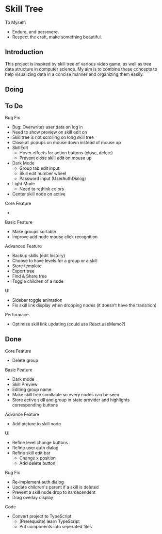 # Skill Tree

To Myself:

- Endure, and persevere.
- Respect the craft, make something beautiful.

## Introduction

This project is inspired by skill tree of various video game, as well as tree data structure in computer science.
My aim is to combine these concepts to help visualizing data in a concise manner and organizing them easily.

## Doing

## To Do

Bug Fix

- Bug: Overwrites user data on log in
- Need to show preview on skill edit on
- Skill tree is not scrolling on long skill tree
- Close all popups on mouse down instead of mouse up
- SkillEdit
  - Hover effects for action buttons (close, delete)
  - Prevent close skill edit on mouse up
- Dark Mode
  - Group tab edit input
  - Skill edit number wheel
  - Password input (UserAuthDialog)
- Light Mode
  - Need to rethink colors
- Center skill node on active

Core Feature

-

Basic Feature

- Make groups sortable
- Improve add node mouse click recognition

Advanced Feature

- Backup skills (edit history)
- Choose to have levels for a group or a skill
- Store template
- Export tree
- Find & Share tree
- Toggle children of a node

UI

- Sidebar toggle animation
- Fix skill link display when dropping nodes (it doesn't have the transition)

Performace

- Optimize skill link updating (could use React.useMemo?)

## Done

Core Feature

- Delete group

Basic Feature

- Dark mode
- Skill Preview
- Editing group name
- Make skill tree scrollable so every nodes can be seen
- Store active skill and group in state provider and highlights corresponding buttons

Advance Feature

- Add picture to skill node

UI

- Refine level change buttons
- Refine user auth dialog
- Refine skill edit bar
  - Change x position
  - Add delete button

Bug Fix

- Re-implement auth dialog
- Update children's parent if a skill is deleted
- Prevent a skill node drop to its decendent
- Drag overlay display

Code

- Convert project to TypeScript
  - (Prerequsite) learn TypeScript
  - Put components into seperated files
